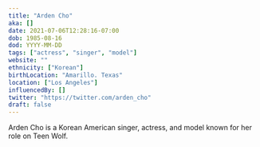 ```yaml
---
title: "Arden Cho"
aka: []
date: 2021-07-06T12:28:16-07:00
dob: 1985-08-16
dod: YYYY-MM-DD
tags: ["actress", "singer", "model"]
website: ""
ethnicity: ["Korean"]
birthLocation: "Amarillo. Texas"
location: ["Los Angeles"]
influencedBy: []
twitter: "https://twitter.com/arden_cho"
draft: false
---
```


Arden Cho is a Korean American singer, actress, and model known for her role on
Teen Wolf.
